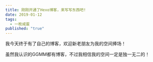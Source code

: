 ```yaml
---
title: 刚刚开通了Hexo博客，来写写东西吧!
date: 2019-01-12
tags:
  - 一枚咸蛋
published: "true"
---
```


我今天终于有了自己的博客，欢迎新老朋友为我的空间捧场！

虽然我认识的GGMM都有博客，不过我相信我的空间一定是独一无二的！